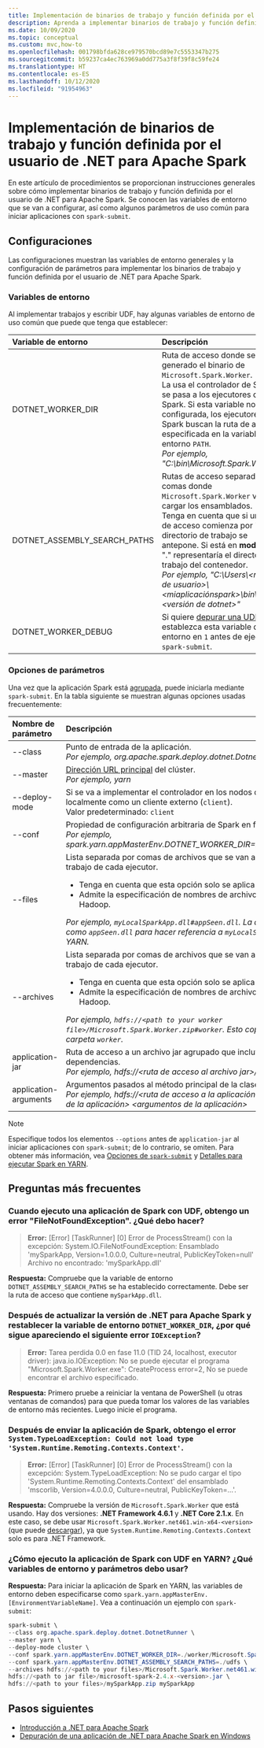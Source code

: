 ```yaml
---
title: Implementación de binarios de trabajo y función definida por el usuario de .NET para Apache Spark
description: Aprenda a implementar binarios de trabajo y función definida por el usuario de .NET para Apache Spark.
ms.date: 10/09/2020
ms.topic: conceptual
ms.custom: mvc,how-to
ms.openlocfilehash: 001798bfda628ce979570bcd89e7c5553347b275
ms.sourcegitcommit: b59237ca4ec763969a0dd775a3f8f39f8c59fe24
ms.translationtype: HT
ms.contentlocale: es-ES
ms.lasthandoff: 10/12/2020
ms.locfileid: "91954963"
---
```

# <a name="deploy-net-for-apache-spark-worker-and-user-defined-function-binaries"></a>Implementación de binarios de trabajo y función definida por el usuario de .NET para Apache Spark

En este artículo de procedimientos se proporcionan instrucciones generales sobre cómo implementar binarios de trabajo y función definida por el usuario de .NET para Apache Spark. Se conocen las variables de entorno que se van a configurar, así como algunos parámetros de uso común para iniciar aplicaciones con `spark-submit`.

## <a name="configurations"></a>Configuraciones

Las configuraciones muestran las variables de entorno generales y la configuración de parámetros para implementar los binarios de trabajo y función definida por el usuario de .NET para Apache Spark.

### <a name="environment-variables"></a>Variables de entorno

Al implementar trabajos y escribir UDF, hay algunas variables de entorno de uso común que puede que tenga que establecer:

| Variable de entorno         | Descripción
| :--------------------------- | :----------
| DOTNET_WORKER_DIR            | Ruta de acceso donde se ha generado el binario de <code>Microsoft.Spark.Worker</code>.</br>La usa el controlador de Spark y se pasa a los ejecutores de Spark. Si esta variable no está configurada, los ejecutores de Spark buscan la ruta de acceso especificada en la variable de entorno <code>PATH</code>.</br>_Por ejemplo, "C:\bin\Microsoft.Spark.Worker"_
| DOTNET_ASSEMBLY_SEARCH_PATHS | Rutas de acceso separadas por comas donde <code>Microsoft.Spark.Worker</code> va a cargar los ensamblados.</br>Tenga en cuenta que si una ruta de acceso comienza por ".", el directorio de trabajo se antepone. Si está en **modo Yarn**, "." representaría el directorio de trabajo del contenedor.</br>_Por ejemplo, "C:\Users\\&lt;nombre de usuario&gt;\\&lt;miaplicaciónspark&gt;\bin\Debug\\&lt;versión de dotnet&gt;"_
| DOTNET_WORKER_DEBUG          | Si quiere <a href="https://github.com/dotnet/spark/blob/master/docs/developer-guide.md#debugging-user-defined-function-udf">depurar una UDF</a>, establezca esta variable de entorno en <code>1</code> antes de ejecutar <code>spark-submit</code>.

### <a name="parameter-options"></a>Opciones de parámetros
Una vez que la aplicación Spark está [agrupada](https://spark.apache.org/docs/latest/submitting-applications.html#bundling-your-applications-dependencies), puede iniciarla mediante `spark-submit`. En la tabla siguiente se muestran algunas opciones usadas frecuentemente:

| Nombre de parámetro        | Descripción
| :---------------------| :----------
| --class               | Punto de entrada de la aplicación.</br>_Por ejemplo, org.apache.spark.deploy.dotnet.DotnetRunner_
| --master              | <a href="https://spark.apache.org/docs/latest/submitting-applications.html#master-urls">Dirección URL principal</a> del clúster.</br>_Por ejemplo, yarn_
| --deploy-mode         | Si se va a implementar el controlador en los nodos de trabajo (<code>cluster</code>) o localmente como un cliente externo (<code>client</code>).</br>Valor predeterminado: <code>client</code>
| --conf                | Propiedad de configuración arbitraria de Spark en formato <code>key=value</code>.</br>_Por ejemplo, spark.yarn.appMasterEnv.DOTNET_WORKER_DIR=.\worker\Microsoft.Spark.Worker_
| --files               | Lista separada por comas de archivos que se van a colocar en el directorio de trabajo de cada ejecutor.<br/><ul><li>Tenga en cuenta que esta opción solo se aplica al modo Yarn.</li><li>Admite la especificación de nombres de archivo con # de forma similar a Hadoop.</br></ul>_Por ejemplo, <code>myLocalSparkApp.dll#appSeen.dll</code>. La aplicación debe usar el nombre como <code>appSeen.dll</code> para hacer referencia a <code>myLocalSparkApp.dll</code> al ejecutarse en YARN._</li>
| --archives          | Lista separada por comas de archivos que se van a extraer en el directorio de trabajo de cada ejecutor.</br><ul><li>Tenga en cuenta que esta opción solo se aplica al modo Yarn.</li><li>Admite la especificación de nombres de archivo con # de forma similar a Hadoop.</br></ul>_Por ejemplo, <code>hdfs://&lt;path to your worker file&gt;/Microsoft.Spark.Worker.zip#worker</code>. Esto copia y extrae el archivo zip en la carpeta <code>worker</code>._</li>
| application-jar       | Ruta de acceso a un archivo jar agrupado que incluye la aplicación y todas las dependencias.</br>_Por ejemplo, hdfs://&lt;ruta de acceso al archivo jar&gt;/microsoft-spark-&lt;versión&gt;.jar_
| application-arguments | Argumentos pasados al método principal de la clase principal, si la hubiera.</br>_Por ejemplo, hdfs://&lt;ruta de acceso a la aplicación&gt;/&lt;la aplicación&gt;.zip &lt;nombre de la aplicación&gt; &lt;argumentos de la aplicación&gt;_

> [!NOTE]
> Especifique todos los elementos `--options` antes de `application-jar` al iniciar aplicaciones con `spark-submit`; de lo contrario, se omiten. Para obtener más información, vea [Opciones de `spark-submit`](https://spark.apache.org/docs/latest/submitting-applications.html) y [Detalles para ejecutar Spark en YARN](https://spark.apache.org/docs/latest/running-on-yarn.html).

## <a name="frequently-asked-questions"></a>Preguntas más frecuentes
### <a name="when-i-run-a-spark-app-with-udfs-i-get-a-filenotfoundexception-error-what-should-i-do"></a>Cuando ejecuto una aplicación de Spark con UDF, obtengo un error "FileNotFoundException". ¿Qué debo hacer?
> **Error:** [Error] [TaskRunner] [0] Error de ProcessStream() con la excepción: System.IO.FileNotFoundException: Ensamblado 'mySparkApp, Version=1.0.0.0, Culture=neutral, PublicKeyToken=null' Archivo no encontrado: 'mySparkApp.dll'

**Respuesta:** Compruebe que la variable de entorno `DOTNET_ASSEMBLY_SEARCH_PATHS` se ha establecido correctamente. Debe ser la ruta de acceso que contiene `mySparkApp.dll`.

### <a name="after-i-upgraded-my-net-for-apache-spark-version-and-reset-the-dotnet_worker_dir-environment-variable-why-do-i-still-get-the-following-ioexception-error"></a>Después de actualizar la versión de .NET para Apache Spark y restablecer la variable de entorno `DOTNET_WORKER_DIR`, ¿por qué sigue apareciendo el siguiente error `IOException`?
> **Error:** Tarea perdida 0.0 en fase 11.0 (TID 24, localhost, executor driver): java.io.IOException: No se puede ejecutar el programa "Microsoft.Spark.Worker.exe": CreateProcess error=2, No se puede encontrar el archivo especificado.

**Respuesta:** Primero pruebe a reiniciar la ventana de PowerShell (u otras ventanas de comandos) para que pueda tomar los valores de las variables de entorno más recientes. Luego inicie el programa.

### <a name="after-submitting-my-spark-application-i-get-the-error-systemtypeloadexception-could-not-load-type-systemruntimeremotingcontextscontext"></a>Después de enviar la aplicación de Spark, obtengo el error `System.TypeLoadException: Could not load type 'System.Runtime.Remoting.Contexts.Context'`.
> **Error:** [Error] [TaskRunner] [0] Error de ProcessStream() con la excepción: System.TypeLoadException: No se pudo cargar el tipo 'System.Runtime.Remoting.Contexts.Context' del ensamblado 'mscorlib, Version=4.0.0.0, Culture=neutral, PublicKeyToken=...'.

**Respuesta:** Compruebe la versión de `Microsoft.Spark.Worker` que está usando. Hay dos versiones: **.NET Framework 4.6.1** y **.NET Core 2.1.x**. En este caso, se debe usar `Microsoft.Spark.Worker.net461.win-x64-<version>` (que puede [descargar](https://github.com/dotnet/spark/releases)), ya que `System.Runtime.Remoting.Contexts.Context` solo es para .NET Framework.

### <a name="how-do-i-run-my-spark-application-with-udfs-on-yarn-which-environment-variables-and-parameters-should-i-use"></a>¿Cómo ejecuto la aplicación de Spark con UDF en YARN? ¿Qué variables de entorno y parámetros debo usar?

**Respuesta:** Para iniciar la aplicación de Spark en YARN, las variables de entorno deben especificarse como `spark.yarn.appMasterEnv.[EnvironmentVariableName]`. Vea a continuación un ejemplo con `spark-submit`:

```powershell
spark-submit \
--class org.apache.spark.deploy.dotnet.DotnetRunner \
--master yarn \
--deploy-mode cluster \
--conf spark.yarn.appMasterEnv.DOTNET_WORKER_DIR=./worker/Microsoft.Spark.Worker-<version> \
--conf spark.yarn.appMasterEnv.DOTNET_ASSEMBLY_SEARCH_PATHS=./udfs \
--archives hdfs://<path to your files>/Microsoft.Spark.Worker.net461.win-x64-<version>.zip#worker,hdfs://<path to your files>/mySparkApp.zip#udfs \
hdfs://<path to jar file>/microsoft-spark-2.4.x-<version>.jar \
hdfs://<path to your files>/mySparkApp.zip mySparkApp
```

## <a name="next-steps"></a>Pasos siguientes

* [Introducción a .NET para Apache Spark](../tutorials/get-started.md)
* [Depuración de una aplicación de .NET para Apache Spark en Windows](debug.md)
